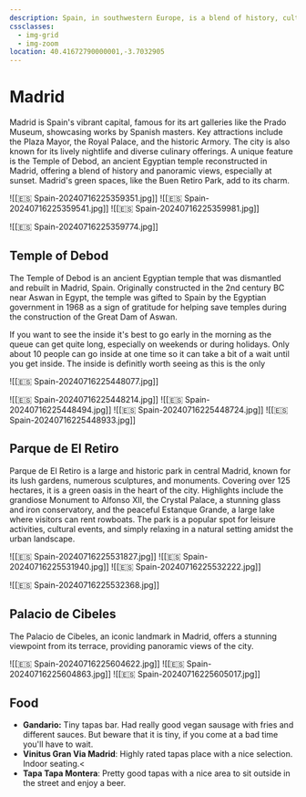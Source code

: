 ```yaml
---
description: Spain, in southwestern Europe, is a blend of history, culture, and vibrant lifestyle. Known for Gaudí's architecture, Andalusian flamenco, tapas, and lively festivals.
cssclasses:
  - img-grid
  - img-zoom
location: 40.41672790000001,-3.7032905
---
```

# Madrid

Madrid is Spain's vibrant capital, famous for its art galleries like the Prado Museum, showcasing works by Spanish masters. Key attractions include the Plaza Mayor, the Royal Palace, and the historic Armory. The city is also known for its lively nightlife and diverse culinary offerings. A unique feature is the Temple of Debod, an ancient Egyptian temple reconstructed in Madrid, offering a blend of history and panoramic views, especially at sunset. Madrid's green spaces, like the Buen Retiro Park, add to its charm.

![[🇪🇸 Spain-20240716225359351.jpg]]
![[🇪🇸 Spain-20240716225359541.jpg]]
![[🇪🇸 Spain-20240716225359981.jpg]]

![[🇪🇸 Spain-20240716225359774.jpg]]

## Temple of Debod

The Temple of Debod is an ancient Egyptian temple that was dismantled and rebuilt in Madrid, Spain. Originally constructed in the 2nd century BC near Aswan in Egypt, the temple was gifted to Spain by the Egyptian government in 1968 as a sign of gratitude for helping save temples during the construction of the Great Dam of Aswan.

If you want to see the inside it's best to go early in the morning as the queue can get quite long, especially on weekends or during holidays. Only about 10 people can go inside at one time so it can take a bit of a wait until you get inside. The inside is definitly worth seeing as this is the only

![[🇪🇸 Spain-20240716225448077.jpg]]

![[🇪🇸 Spain-20240716225448214.jpg]]
![[🇪🇸 Spain-20240716225448494.jpg]]
![[🇪🇸 Spain-20240716225448724.jpg]]
![[🇪🇸 Spain-20240716225448933.jpg]]

## Parque de El Retiro

Parque de El Retiro is a large and historic park in central Madrid, known for its lush gardens, numerous sculptures, and monuments. Covering over 125 hectares, it is a green oasis in the heart of the city. Highlights include the grandiose Monument to Alfonso XII, the Crystal Palace, a stunning glass and iron conservatory, and the peaceful Estanque Grande, a large lake where visitors can rent rowboats. The park is a popular spot for leisure activities, cultural events, and simply relaxing in a natural setting amidst the urban landscape.

![[🇪🇸 Spain-20240716225531827.jpg]]
![[🇪🇸 Spain-20240716225531940.jpg]]
![[🇪🇸 Spain-20240716225532222.jpg]]

![[🇪🇸 Spain-20240716225532368.jpg]]

## Palacio de Cibeles

The Palacio de Cibeles, an iconic landmark in Madrid, offers a stunning viewpoint from its terrace, providing panoramic views of the city.

![[🇪🇸 Spain-20240716225604622.jpg]]
![[🇪🇸 Spain-20240716225604863.jpg]]
![[🇪🇸 Spain-20240716225605017.jpg]]

## Food

* **Gandario:** Tiny tapas bar. Had really good vegan sausage with fries and different sauces. But beware that it is tiny, if you come at a bad time you'll have to wait.
* **Vinitus Gran Via Madrid**: Highly rated tapas place with a nice selection. Indoor seating.<
* **Tapa Tapa Montera**: Pretty good tapas with a nice area to sit outside in the street and enjoy a beer.
